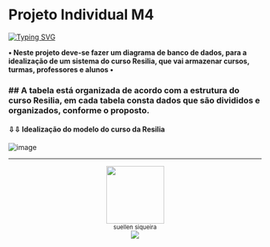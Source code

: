 # Projeto Individual M4
[![Typing SVG](https://readme-typing-svg.herokuapp.com/?color=0000ff&size=40&center=true&vCenter=true&width=1000&lines=+DESENVOLVIMENTO++DE+LÓGICA+DE+BANCO+DE+DADOS)](https://git.io/typing-svg)


<b>• Neste projeto deve-se fazer um diagrama de banco de dados, para a idealização de um sistema do curso Resilia, que vai armazenar cursos, turmas, professores e alunos •</b>


<h3>
 ## A tabela está organizada de acordo com a estrutura do curso Resilia, em cada tabela consta dados que são divididos e organizados, conforme o proposto. 
</h3>

<h4>⇩⇩ Idealização do modelo do curso da Resilia </h4>

![image](https://user-images.githubusercontent.com/113906994/215932439-a5599d8c-6fa2-4975-bfd1-c1098c4622d6.png)

--------------------------------------------------------------------------------------------------------------------------------------------------------

<div id="eu" align="center">
<img src="https://avatars.githubusercontent.com/u/113906994?v=4" width=115><br><sub>  suellen siqueira   <div align="inline_block">
  <a href="https://www.linkedin.com/in/suellen-siqueira/" target="_blank"><img src="https://img.shields.io/badge/-LinkedIn-%230077B5?style=for-the-badge&logo=linkedin&logoColor=white" target="_blank"></a> 
 </a>
</div>
